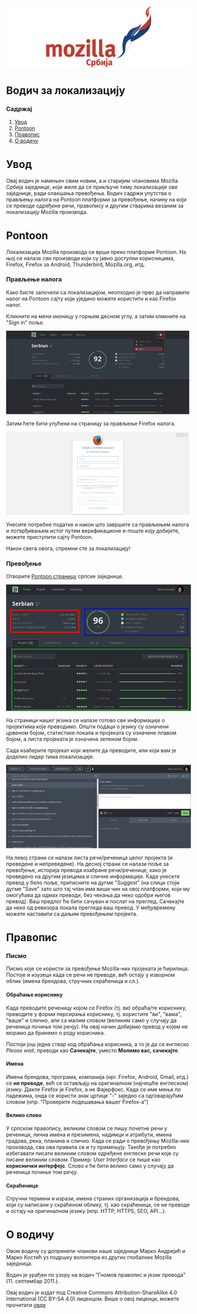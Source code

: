 ![header](images/header.jpg)
# Водич за локализацију

### Садржај

1. [Увод](#увод)
1. [Pontoon](#pontoon)
1. [Правопис](#правопис)
1. [О водичу](#о-водичу)


# Увод

Овај водич је намењен свим новим, а и старијим члановима Mozilla Србија заједнице, који желе да се прикључе тиму локализације ове заједнице, ради олакшања превођења. Водич садржи упутства о прављењу налога на Pontoon платформи за превођење, начину на који се преводе одређене речи, правопису и другим стварима везаним за локализацију Mozilla производа.

# Pontoon

Локализација Mozilla производа се врши преко платформе Pontoon. На њој се налазе сви производи који су јавно доступни корисницима, Firefox, Firefox за Android, Thunderbird, Mozilla.org, итд.

### Прављење налога

Како бисте започели са локализацијом, неопходно је прво да направите налог на Pontoon сајту који уједино можете користити и као Firefox налог.

Кликните на мени иконицу у горњем десном углу, а затим кликните на "Sign in" поље.

![Pontoon мени](images/pontoon1.png)

Затим ћете бити упућени на страницу за прављење Firefox налога.

![Firefox налог](images/pravljenje_naloga.png)

Унесите потребне податке и након што завршите са прављењем налога и потврђивањем истог путем верификационе е-поште коју добијете, можете приступити сајту Pontoon.

Након свега овога, спремни сте за локализацију!

### Превођење

Отворите [Pontoon страницу](https://pontoon.mozilla.org/sr/) српске заједнице.

![Pontoon dashboard](images/pontoon2.png)

На страници нашег језика се налазе готово све информације о пројектима које преводимо. Општи подаци о језику су означени црвеном бојом, статистике локала и пројеката су означене плавом бојом, а листа пројеката је означена зеленом бојом.

Сада изаберите пројекат који желите да преводите, или који вам је доделио лидер тима локализације.

![Pontoon dashboard](images/pontoon3.png)

На левој страни се налази листа речи/реченица целог пројекта (и преведене и непреведене). На десној страни се налази поље за превођење, историја превода изабране речи/реченице, како је преведено на другим језицима и сличне информације. Када унесете превод у бело поље, притисните на дугме "Suggest" (на слици стоји дугме "Save" зато што тај члан има виши чин на овој платформи, који му омогућава да одмах преводи, без чекања да неко одобри његов превод). Ваш предлог ће бити сачуван и послат на преглед. Сачекајте да неко од ревизора локала прегледа ваш превод. У међувремену можете наставити са даљим превођењем пројекта.

# Правопис

### Писмо

Писмо које се користи за превођење Mozilla-них пројеката је ћирилица. Постоје и изузеци када се речи не преводе, већ остају у изворном облик (имена брендова, стручних скраћеница и сл.).

#### Обраћање кориснику

Када преводите реченицу којом се Firefox (тј. ви) обраћа/те кориснику, преводите у форми персирања кориснику, тј. користите "ви", "вама", "ваше" и слично, али са малим словом (великим само у случају да реченица почиње том речју). На овај начин добијамо превод у којем не морамо да бринемо о роду корисника.

Постоји још једна ствар код обраћања корисника, а то је да се енглеско _Please wait_, преводи као **Сачекајте**, уместо **Молимо вас, сачекајте**.

#### Имена

Имена брендова, програма, компанија (нpr. Firefox, Android, Gmail, итд.) се **не преводе**, већ се остављају на оригиналном (најчешће енглеском) језику. Дакле Firefox је Firefox, a не Фајерфокс. Када се име мења по падежима, онда се користи знак цртице "-" заједно са одговарајућим словом (нпр. "Проверите подешавања вашег Firefox-а")

#### Велико слово

У српском правопису, великим словом се пишу почетне речи у реченици, лична имена и презимена, надимци и атрибути, имена градова, река, планина и слично. Када се ради о превођењу Mozilla-них производа, сва ова правила се и ту примењују. Такође је потребно избегавати писати великим словом одређене енглеске речи које су писане великим словом. Пример: _User Interface_ се пише као **кориснички интерфејс**. Слово к ће бити велико само у случају да реченица почиње том речју.

#### Скраћенице

Стручни термини и изрази, имена страних организација и брендова, који су написани у скраћеном облику, тј. као скраћеница, се не преводе и остају на оригиналном језику (нпр. HTTP, HTTPS, SEO, API...).

# О водичу

Овом водичу су допринели чланови наше заједнице Марко Андрејић и Марко Костић уз подршку волонтера из других глобалних Mozilla заједница.

Водич је урађен по узору на водич "Гномов правопис и језик превода" (11. септембар 2011.).

Овај водич је издат под Creative Commons
Attribution-ShareAlike 4.0 International (CC BY-SA 4.0) лиценцом. Више о овој лиценци, можете прочитати
[овде](https://creativecommons.org/licenses/by-sa/4.0/legalcode)
